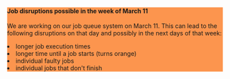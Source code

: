 <div class="alert" style="background: #fc954e;">

#### **Job disruptions possible in the week of March 11**

We are working on our job queue system on March 11.
This can lead to the following disruptions on that day and possibly in the next days of that week:
<li> longer job execution times </li>
<li> longer time until a job starts (turns orange) </li>
<li> individual faulty jobs </li>
<li> individual jobs that don't finish </li>

</div>

<!--

<div class="alert" style="background: #68d4ff;">

#### **Global Climate Strike on September 15th 2023**

The Freiburg Galaxy team will be striking on 15.09.2023. The job queue will be paused for a few hours on Friday. This means that you will still be able to visit our website, but new jobs will not start. Running jobs will remain unaffected. For more information, please see our [blog post](https://galaxyproject.org/news/2023-09-11-climate-strike/).

</div>

<div class="alert" style="background: #00d084;">

#### **Act, don't criminalize!**

Today, 21st of April 2023, a statement in support of peaceful, but resolved protest against insufficient climate politics got released and has been signed by more than 1000 scientists from German-speaking countries in Europe. Read [why members of the Freiburg, Germany branch of Galaxy Europe endorse this initiative](https://galaxyproject.org/news/2023-04-21-act-dont-criminalize/).

</div>

-->
